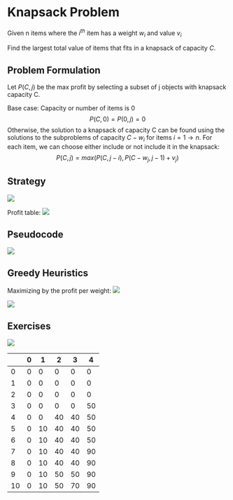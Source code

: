 # Knapsack Problem
Given n items where the $i^{th}$ item has a weight $w_i$ and value $v_i$

Find the largest total value of items that fits in a knapsack of capacity $C$.
## Problem Formulation
Let $P(C, j)$ be the max profit by selecting a subset of j objects with knapsack capacity C.

Base case: Capacity or number of items is 0
$$P(C,0)=P(0,j)=0 $$
Otherwise, the solution to a knapsack of capacity C can be found using the solutions to the subproblems of capacity $C-w_i$ for items $i=1 \to n$. For each item, we can choose either include or not include it in the knapsack:
$$P(C,j)=max(P(C,j-i), P(C-w_j,j-1)+v_j) $$
## Strategy
![](https://i.imgur.com/p9wp7ok.png)

Profit table:
![](https://i.imgur.com/HCYL5ee.png)

## Pseudocode
![](https://i.imgur.com/4ll6HfB.png)

## Greedy Heuristics
Maximizing by the profit per weight:
![](https://i.imgur.com/v1spIPp.png)

![](https://i.imgur.com/JIPUvt6.png)



## Exercises
![](https://i.imgur.com/mCLwpf1.png)

|     | 0   | 1   | 2   | 3   | 4   |
| --- | --- | --- | --- | --- | --- |
| 0   | 0   | 0   | 0   | 0   | 0   |
| 1   | 0   | 0   | 0   | 0   | 0   |
| 2   | 0   | 0   | 0   | 0   | 0   |
| 3   | 0   | 0   | 0   | 0   | 50  |
| 4   | 0   | 0   | 40  | 40  | 50  |
| 5   | 0   | 10  | 40  | 40  | 50  |
| 6   | 0   | 10  | 40  | 40  | 50  |
| 7   | 0   | 10  | 40  | 40  | 90  |
| 8   | 0   | 10  | 40  | 40  | 90  |
| 9   | 0   | 10  | 50  | 50  | 90  |
| 10  | 0   | 10  | 50  | 70  | 90  | 
